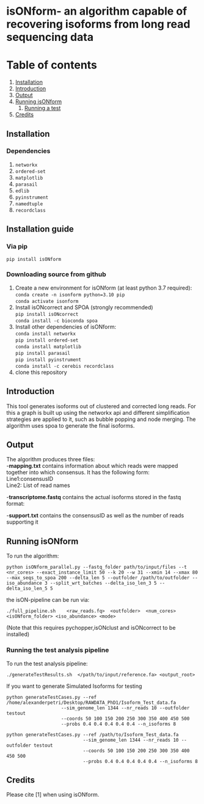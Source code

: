 # isONform- an algorithm capable of recovering isoforms from long read sequencing data
# Table of contents
1. [Installation](#installation)
2. [Introduction](#introduction)
3. [Output](#output) 
4. [Running isONform](#Running)
	1. [Running a test](#runtest)
5. [Credits](#credits)

## Installation <a name="installation"></a>

### Dependencies

1. `networkx`
2. `ordered-set`
3. `matplotlib`
4. `parasail`
5. `edlib`
6. `pyinstrument`
7. `namedtuple`
8. `recordclass`


## Installation guide
### Via pip
```
pip install isONform
```

### Downloading source from github
1. Create a new environment for isONform (at least python 3.7 required):<br />
		`conda create -n isonform python=3.10 pip` <br />
		`conda activate isonform` <br />
2.  Install isONcorrect and SPOA (strongly recommended)<br />
		`pip install isONcorrect` <br />
		`conda install -c bioconda spoa` <br />
3.  Install other dependencies of isONform:<br />
		`conda install networkx`<br />
		`pip install ordered-set`<br />
		`conda install matplotlib`<br />
		`pip install parasail`<br />
		`pip install pyinstrument`<br />
		`conda install -c cerebis recordclass`<br />
4. clone this repository
		




## Introduction <a name="introduction"></a>

This tool generates isoforms out of clustered and corrected long reads.
For this a graph is built up using the networkx api and different simplification strategies are applied to it, such as bubble popping and node merging.
The algorithm uses spoa to generate the final isoforms.<br />

## Output <a name="output"></a>

The algorithm produces three files:<br />
-<strong>mapping.txt</strong> contains information about which reads were mapped together into which consensus. It has the following form:<br />
Line1:consensusID <br />
Line2: List of read names </p>

-<strong>transcriptome.fastq</strong> contains the actual isoforms stored in the fastq format:<br />

-<strong>support.txt</strong> contains the consensusID as well as the number of reads supporting it<br/>
## Running isONform <a name="Running"></a>

To run the algorithm:<br />


```
python isONform_parallel.py --fastq_folder path/to/input/files --t <nr_cores> --exact_instance_limit 50 --k 20 --w 31 --xmin 14 --xmax 80 --max_seqs_to_spoa 200 --delta_len 5 --outfolder /path/to/outfolder --iso_abundance 3 --split_wrt_batches --delta_iso_len_3 5 --delta_iso_len_5 5
```

the isON-pipeline can be run via:
```
./full_pipeline.sh    <raw_reads.fq>  <outfolder>  <num_cores> <isONform_folder> <iso_abundance> <mode>
```
(Note that this requires pychopper,isONclust and isONcorrect to be installed)



### Running the test analysis pipeline <a name="runtest"></a>

To run the test analysis pipeline:

```
./generateTestResults.sh  </path/to/input/reference.fa> <output_root>
```

If you want to generate Simulated Isoforms for testing

```
python generateTestCases.py --ref /home/alexanderpetri/Desktop/RAWDATA_PhD1/Isoform_Test_data.fa 
					--sim_genome_len 1344 --nr_reads 10 --outfolder testout 
					--coords 50 100 150 200 250 300 350 400 450 500 
					--probs 0.4 0.4 0.4 0.4 0.4 --n_isoforms 8 
```

```
python generateTestCases.py --ref /path/to/Isoform_Test_data.fa 
							--sim_genome_len 1344 --nr_reads 10 --outfolder testout 
							--coords 50 100 150 200 250 300 350 400 450 500 
							--probs 0.4 0.4 0.4 0.4 0.4 --n_isoforms 8
```


## Credits <a name="credits"></a>

Please cite [1] when using isONform.
